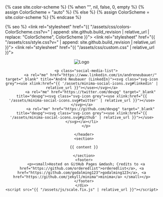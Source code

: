 {% case site.color-scheme %}
  {% when "", nil, false, 0, empty %}
    {% assign ColorScheme = "auto" %}
  {% else %}
    {% assign ColorScheme = site.color-scheme %}
{% endcase %}

<!DOCTYPE html>
<html lang="{{ site.lang | default: "en-US" }}">
  <head>
    <meta charset="UTF-8">
    <meta http-equiv="X-UA-Compatible" content="IE=edge">
    <meta name="viewport" content="width=device-width, initial-scale=1">

{% seo %}
    <link rel="stylesheet" href="{{ "/assets/css/colors-ColorScheme.css?v=" | append: site.github.build_revision | relative_url | replace: "ColorScheme", ColorScheme }}">
    <link rel="stylesheet" href="{{ "/assets/css/style.css?v="              | append: site.github.build_revision | relative_url }}">
    <link rel="stylesheet" href="{{ "/assets/css/custom.css" | relative_url }}">
    <!--[if lt IE 9]>
    <script src="https://cdnjs.cloudflare.com/ajax/libs/html5shiv/3.7.3/html5shiv.min.js"></script>
    <![endif]-->
  </head>
  <body>
    <div class="wrapper">
      <header>
        <p><img src="{{site.logo | relative_url}}" alt="Logo" /></p>

        <p class="social-media-list">
            <a rel="me" href="https://www.linkedin.com/in/andreneubauer/" target="_blank" title="André Neubauer (LinkedIn)"><svg class="svg-icon grey"><use xlink:href="{{ '/assets/minima-social-icons.svg#linkedin' | relative_url }}"></use></svg></a>
            <a rel="me" href="https://twitter.com/devpg" target="_blank" title="devpg"><svg class="svg-icon grey"><use xlink:href="{{ '/assets/minima-social-icons.svg#twitter' | relative_url }}"></use></svg></a>
            <a rel="me" href="https://github.com/devpg" target="_blank" title="devpg"><svg class="svg-icon grey"><use xlink:href="{{ '/assets/minima-social-icons.svg#github' | relative_url }}"></use></svg></a></li>
        </p>

      </header>
      <section>

      {{ content }}

      </section>
      <footer>
        <p><small>Hosted on GitHub Pages &mdash; Credits to <a href="https://github.com/orderedlist">orderedlist</a>, <a href="https://github.com/godalming123">godalming123</a>, <a href="https://github.com/jekyll/minima">minima</a> </small></p>
      </footer>
    </div>
    <script src="{{ "/assets/js/scale.fix.js" | relative_url }}"></script>
  </body>
</html>